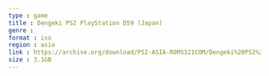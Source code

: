 ```yaml
---
type : game
title : Dengeki PS2 PlayStation D59 (Japan)
genre : 
format : iso
region : asia
link : https://archive.org/download/PS2-ASIA-ROMS321COM/Dengeki%20PS2%20PlayStation%20D59%20%28Japan%29.7z
size : 3.1GB
---
```

